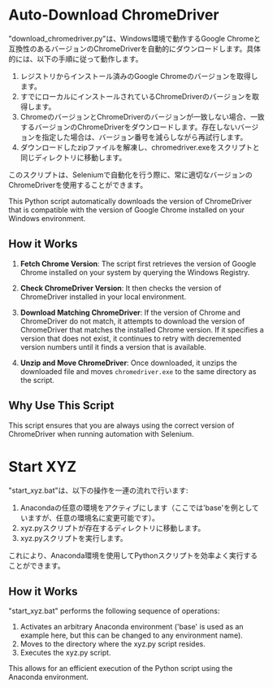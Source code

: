 # Auto-Download ChromeDriver

"download_chromedriver.py"は、Windows環境で動作するGoogle Chromeと互換性のあるバージョンのChromeDriverを自動的にダウンロードします。具体的には、以下の手順に従って動作します。

1. レジストリからインストール済みのGoogle Chromeのバージョンを取得します。
2. すでにローカルにインストールされているChromeDriverのバージョンを取得します。
3. ChromeのバージョンとChromeDriverのバージョンが一致しない場合、一致するバージョンのChromeDriverをダウンロードします。存在しないバージョンを指定した場合は、バージョン番号を減らしながら再試行します。
4. ダウンロードしたzipファイルを解凍し、chromedriver.exeをスクリプトと同じディレクトリに移動します。

このスクリプトは、Seleniumで自動化を行う際に、常に適切なバージョンのChromeDriverを使用することができます。

This Python script automatically downloads the version of ChromeDriver that is compatible with the version of Google Chrome installed on your Windows environment.

## How it Works

1. **Fetch Chrome Version**: The script first retrieves the version of Google Chrome installed on your system by querying the Windows Registry.

2. **Check ChromeDriver Version**: It then checks the version of ChromeDriver installed in your local environment.

3. **Download Matching ChromeDriver**: If the version of Chrome and ChromeDriver do not match, it attempts to download the version of ChromeDriver that matches the installed Chrome version. If it specifies a version that does not exist, it continues to retry with decremented version numbers until it finds a version that is available.

4. **Unzip and Move ChromeDriver**: Once downloaded, it unzips the downloaded file and moves `chromedriver.exe` to the same directory as the script.

## Why Use This Script

This script ensures that you are always using the correct version of ChromeDriver when running automation with Selenium.

# Start XYZ

"start_xyz.bat"は、以下の操作を一連の流れで行います:

1. Anacondaの任意の環境をアクティブにします（ここでは'base'を例としていますが、任意の環境名に変更可能です）。
2. xyz.pyスクリプトが存在するディレクトリに移動します。
3. xyz.pyスクリプトを実行します。

これにより、Anaconda環境を使用してPythonスクリプトを効率よく実行することができます。


## How it Works

"start_xyz.bat" performs the following sequence of operations:

1. Activates an arbitrary Anaconda environment ('base' is used as an example here, but this can be changed to any environment name).
2. Moves to the directory where the xyz.py script resides.
3. Executes the xyz.py script.

This allows for an efficient execution of the Python script using the Anaconda environment.
